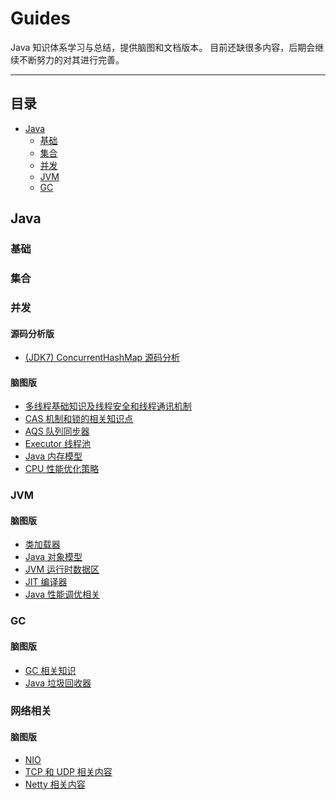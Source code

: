 Guides
======
Java 知识体系学习与总结，提供脑图和文档版本。
目前还缺很多内容，后期会继续不断努力的对其进行完善。

------

## 目录

- [Java](#Java)
    - [基础](#基础)
    - [集合](#容器)
    - [并发](#并发)
    - [JVM](#JVM)
    - [GC](#GC)

## Java

### 基础

### 集合

### 并发

#### 源码分析版
* [(JDK7) ConcurrentHashMap 源码分析](public/code/src/main/java/edu/linshu/personal/source/jdk/ConcurrentHashMap_7.java)

#### 脑图版

* [多线程基础知识及线程安全和线程通讯机制](https://www.processon.com/view/link/5d18de92e4b02f3e4dae0d0d)
* [CAS 机制和锁的相关知识点](https://www.processon.com/view/link/5d195cefe4b0e16a8ecb74e2)
* [AQS 队列同步器](https://www.processon.com/view/link/5d195ca2e4b0beaf6b9f53dd)
* [Executor 线程池](https://www.processon.com/view/link/5d195da5e4b0fbffddf9f6af)
* [Java 内存模型](https://www.processon.com/view/link/5d195f05e4b04452ec7f629a)
* [CPU 性能优化策略](https://www.processon.com/view/link/5d196082e4b014412aa8bbb7)

### JVM

#### 脑图版

* [类加载器](https://www.processon.com/view/link/5d178234e4b0a916e8f864d7)
* [Java 对象模型](https://www.processon.com/view/link/5d17a023e4b0cd6dd6dfd8ec)
* [JVM 运行时数据区](https://www.processon.com/view/link/5d1886e4e4b0beaf6b9f0733)
* [JIT 编译器](https://www.processon.com/view/link/5d1779a5e4b0cd6dd6dfcbb2)
* [Java 性能调优相关](https://www.processon.com/view/link/5d188de2e4b0e16a8ecb2b44)

### GC

#### 脑图版

* [GC 相关知识](https://www.processon.com/view/link/5d18a2f9e4b0cd6dd6e048fa)
* [Java 垃圾回收器](https://www.processon.com/view/link/5d18d396e4b0a7e304f95a63)

### 网络相关

#### 脑图版

* [NIO](https://www.processon.com/view/link/5d178234e4b0a916e8f864d7)
* [TCP 和 UDP 相关内容](https://www.processon.com/view/link/5d19624be4b04452ec7f66cb)
* [Netty 相关内容](https://www.processon.com/view/link/5d1962dce4b02f3e4dae26bb)
